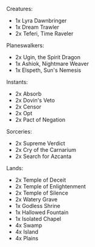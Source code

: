 Creatures:

-   1x Lyra Dawnbringer
-   1x Dream Trawler
-   2x Teferi, Time Raveler

Planeswalkers:

-   2x Ugin, the Spirit Dragon
-   1x Ashiok, Nightmare Weaver
-   1x Elspeth, Sun's Nemesis

Instants:

-   2x Absorb
-   2x Dovin's Veto
-   2x Censor
-   2x Opt
-   2x Pact of Negation

Sorceries:

-   2x Supreme Verdict
-   2x Cry of the Carnarium
-   2x Search for Azcanta

Lands:

-   2x Temple of Deceit
-   2x Temple of Enlightenment
-   2x Temple of Silence
-   2x Watery Grave
-   1x Godless Shrine
-   1x Hallowed Fountain
-   1x Isolated Chapel
-   4x Swamp
-   4x Island
-   4x Plains